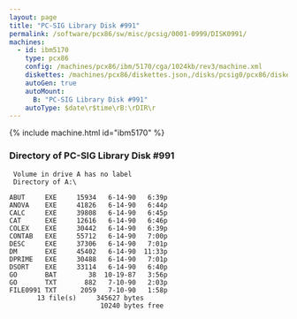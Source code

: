 ```yaml
---
layout: page
title: "PC-SIG Library Disk #991"
permalink: /software/pcx86/sw/misc/pcsig/0001-0999/DISK0991/
machines:
  - id: ibm5170
    type: pcx86
    config: /machines/pcx86/ibm/5170/cga/1024kb/rev3/machine.xml
    diskettes: /machines/pcx86/diskettes.json,/disks/pcsig0/pcx86/diskettes.json
    autoGen: true
    autoMount:
      B: "PC-SIG Library Disk #991"
    autoType: $date\r$time\rB:\rDIR\r
---
```


{% include machine.html id="ibm5170" %}

### Directory of PC-SIG Library Disk #991

     Volume in drive A has no label
     Directory of A:\

    ABUT     EXE     15934   6-14-90   6:39p
    ANOVA    EXE     41826   6-14-90   6:44p
    CALC     EXE     39808   6-14-90   6:45p
    CAT      EXE     12616   6-14-90   6:46p
    COLEX    EXE     30442   6-14-90   6:39p
    CONTAB   EXE     55712   6-14-90   7:00p
    DESC     EXE     37306   6-14-90   7:01p
    DM       EXE     45402   6-14-90  11:33p
    DPRIME   EXE     30488   6-14-90   7:01p
    DSORT    EXE     33114   6-14-90   6:40p
    GO       BAT        38  10-19-87   3:56p
    GO       TXT       882   7-10-90   2:03p
    FILE0991 TXT      2059   7-10-90   1:58p
           13 file(s)     345627 bytes
                           10240 bytes free
